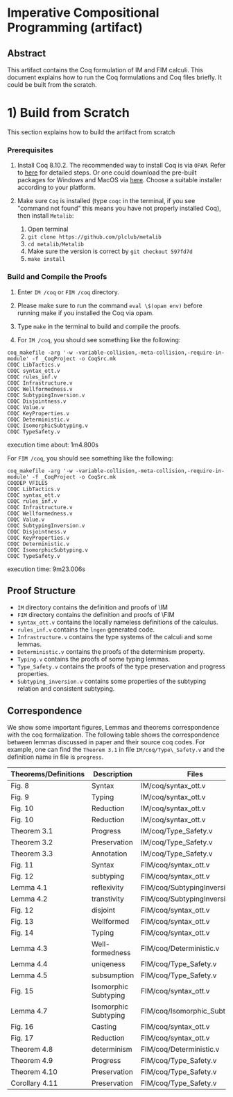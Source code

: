 # Imperative Compositional Programming (artifact)

## Abstract

This artifact contains the Coq formulation of IM and FIM calculi. This document 
explains how to run the Coq formulations and Coq files briefly. It could be built 
from the scratch.


# 1) Build from Scratch 

This section explains how to build the artifact from scratch

### Prerequisites

1. Install Coq 8.10.2.
   The recommended way to install Coq is via `OPAM`. Refer to
   [here](https://coq.inria.fr/opam/www/using.html) for detailed steps. Or one could
   download the pre-built packages for Windows and MacOS via
   [here](https://github.com/coq/coq/releases/tag/V8.10.2). Choose a suitable installer
   according to your platform.

2. Make sure `Coq` is installed (type `coqc` in the terminal, if you see "command
   not found" this means you have not properly installed Coq), then install `Metalib`:
   1. Open terminal
   2. `git clone https://github.com/plclub/metalib`
   3. `cd metalib/Metalib`
   4. Make sure the version is correct by `git checkout 597fd7d`
   5. `make install`


### Build and Compile the Proofs

1. Enter  `IM /coq` or `FIM /coq`  directory.

2. Please make sure to run the command `eval \$(opam env)` before running make if 
   you installed the Coq via opam. 

3. Type `make` in the terminal to build and compile the proofs.

4. For `IM /coq`, you should see something like the following:
```
coq_makefile -arg '-w -variable-collision,-meta-collision,-require-in-module' -f _CoqProject -o CoqSrc.mk
COQC LibTactics.v
COQC syntax_ott.v
COQC rules_inf.v
COQC Infrastructure.v
COQC Wellformedness.v
COQC SubtypingInversion.v
COQC Disjointness.v
COQC Value.v
COQC KeyProperties.v
COQC Deterministic.v
COQC IsomorphicSubtyping.v
COQC TypeSafety.v
```
execution time about: 1m4.800s

For `FIM /coq`, you should see something like the following:
```
coq_makefile -arg '-w -variable-collision,-meta-collision,-require-in-module' -f _CoqProject -o CoqSrc.mk
COQDEP VFILES
COQC LibTactics.v
COQC syntax_ott.v
COQC rules_inf.v
COQC Infrastructure.v
COQC Wellformedness.v
COQC Value.v
COQC SubtypingInversion.v
COQC Disjointness.v
COQC KeyProperties.v
COQC Deterministic.v
COQC IsomorphicSubtyping.v
COQC TypeSafety.v
```
execution time: 9m23.006s



## Proof Structure

- `IM` directory contains the definition and proofs of \IM 
- `FIM` directory contains the definition and proofs of \FIM
- `syntax_ott.v` contains the locally nameless definitions of the calculus.
- `rules_inf.v` contains the `lngen` generated code.
- `Infrastructure.v` contains the type systems of the calculi and some lemmas.
- `Deterministic.v` contains the proofs of the determinism property.
- `Typing.v` contains the proofs of some typing lemmas.
- `Type_Safety.v` contains the proofs of the type preservation and progress properties.
- `Subtyping_inversion.v` contains some properties of the subtyping relation and consistent subtyping.
  
## Correspondence


We show some important figures, Lemmas and theorems correspondence with the coq formalization. The following table shows the correspondence between lemmas discussed in paper and their source coq codes. For example, one can find the `Theorem 3.1` in file `IM/coq/Type\_Safety.v` and the definition name in file is `progress`.

| Theorems/Definitions | Description           | Files              | Name in Coq                 |
|----------------------|-----------------------|-----------------|------------|
| Fig. 8   | Syntax                | IM/coq/syntax\_ott.v  |          |
| Fig. 9   | Typing               | IM/coq/syntax\_ott.v  | Typing   |
| Fig. 10   | Reduction             | IM/coq/syntax\_ott.v  | step     |
| Fig. 10   | Reduction            | IM/coq/syntax\_ott.v  | nstep    |
| Theorem 3.1   | Progress         | IM/coq/Type\_Safety.v | progress |
| Theorem 3.2   | Preservation     | IM/coq/Type\_Safety.v | Preservation  |
| Theorem 3.3   | Annotation       | IM/coq/Type\_Safety.v | erase_step    |
| Fig. 11     | Syntax             | FIM/coq/syntax\_ott.v |      |
| Fig. 12     | subtyping          | FIM/coq/syntax\_ott.v | algo\_sub |
| Lemma 4.1   | reflexivity        | FIM/coq/SubtypingInversion.v   | sub\_reflexivity |
| Lemma 4.2   | transtivity        | FIM/coq/SubtypingInversion.v   | sub\_transtivity |
| Fig. 12     | disjoint           | FIM/coq/syntax\_ott.v   | disjoint |
| Fig. 13     | Wellformed         | FIM/coq/syntax\_ott.v   | WFTyp |
| Fig. 14     | Typing             | FIM/coq/syntax\_ott.v   | Typing |
| Lemma 4.3   | Well-formedness    | FIM/coq/Deterministic.v    | Typing\_regular\_0 |
| Lemma 4.4   | uniqeness          | FIM/coq/Type\_Safety.v     | inference\_unique |
| Lemma 4.5   | subsumption        | FIM/coq/Type\_Safety.v     | Typing\_chk\_sub |
| Fig. 15     |  Isomorphic Subtyping | FIM/coq/syntax\_ott.v   | subsub |
| Lemma 4.7   | Isomorphic Subtyping  | FIM/coq/Isomorphic\_Subtyping.v| subsub2sub |
| Fig. 16     |  Casting              | FIM/coq/syntax\_ott.v   | Cast |
| Fig. 17     |  Reduction            | FIM/coq/syntax\_ott.v   | step |
| Theorem 4.8      | determinism      | FIM/coq/Deterministic.v |  step\_unique  |
| Theorem 4.9      | Progress         | FIM/coq/Type\_Safety.v  | progress  |
| Theorem 4.10     | Preservation     | FIM/coq/Type\_Safety.v  | Preservation\_subsub  |
| Corollary 4.11   |Preservation      | FIM/coq/Type\_Safety.v  |  Preservation\_subsub |